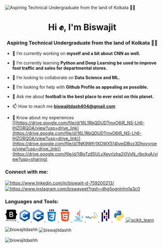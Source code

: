 ![Aspiring Technical Undergraduate from the land of Kolkata 🫳🫴](https://media.licdn.com/dms/image/C4E16AQHFVL0jvqWbUQ/profile-displaybackgroundimage-shrink_350_1400/0/1657745768871?e=1711584000&v=beta&t=dOxDMkEDkPIe5Kxhg_dip71BOIMSGDxupsa0qlz8CVw)

<h1 align="center">Hi ✊, I'm Biswajit</h1>
<h3 align="center">Aspiring Technical Undergraduate from the land of Kolkata 🫳🫴</h3>

- 🔭 I’m currently working on **myself and a bit about CNN as well.**

- 🌱 I’m currently learning **Python and Deep Learning be used to improve foot traffic and sales for departmental stores.**

- 👯 I’m looking to collaborate on **Data Science and ML.**

- 🤝 I’m looking for help with **Github Profile as appealing as possible.**

- 💬 Ask me about **football is the best place to ever exist on this planet.**

- 📫 How to reach me **biswajitdash404@gmail.com**

- 📄 Know about my experiences [[[https://drive.google.com/file/d/16L1RbQDUDTmxO6iR_NS-Lh6-lHZORQOA/view?usp=drive_link](https://drive.google.com/file/d/16L1RbQDUDTmxO6iR_NS-Lh6-lHZORQOA/view?usp=drive_link)](https://drive.google.com/file/d/1NK9Wfr1XOWX514lveiDByz3Dhovyroeo/view?usp=drive_link)](https://drive.google.com/file/d/1jBgTz85ULyXevrIzha2j0VsN_rlbckvA/view?usp=sharing)

<h3 align="left">Connect with me:</h3>
<p align="left">
<a href="https://linkedin.com/in/https://www.linkedin.com/in/biswajit-d-759200213/" target="blank"><img align="center" src="https://raw.githubusercontent.com/rahuldkjain/github-profile-readme-generator/master/src/images/icons/Social/linked-in-alt.svg" alt="https://www.linkedin.com/in/biswajit-d-759200213/" height="30" width="40" /></a>
<a href="https://instagram.com/https://www.instagram.com/biswayeet?igsh=dhg5ognlnhn1a3c0" target="blank"><img align="center" src="https://raw.githubusercontent.com/rahuldkjain/github-profile-readme-generator/master/src/images/icons/Social/instagram.svg" alt="https://www.instagram.com/biswayeet?igsh=dhg5ognlnhn1a3c0" height="30" width="40" /></a>
</p>

<h3 align="left">Languages and Tools:</h3>
<p align="left"> <a href="https://getbootstrap.com" target="_blank" rel="noreferrer"> <img src="https://raw.githubusercontent.com/devicons/devicon/master/icons/bootstrap/bootstrap-plain-wordmark.svg" alt="bootstrap" width="40" height="40"/> </a> <a href="https://www.cprogramming.com/" target="_blank" rel="noreferrer"> <img src="https://raw.githubusercontent.com/devicons/devicon/master/icons/c/c-original.svg" alt="c" width="40" height="40"/> </a> <a href="https://www.w3schools.com/cpp/" target="_blank" rel="noreferrer"> <img src="https://raw.githubusercontent.com/devicons/devicon/master/icons/cplusplus/cplusplus-original.svg" alt="cplusplus" width="40" height="40"/> </a> <a href="https://www.w3schools.com/css/" target="_blank" rel="noreferrer"> <img src="https://raw.githubusercontent.com/devicons/devicon/master/icons/css3/css3-original-wordmark.svg" alt="css3" width="40" height="40"/> </a> <a href="https://www.w3.org/html/" target="_blank" rel="noreferrer"> <img src="https://raw.githubusercontent.com/devicons/devicon/master/icons/html5/html5-original-wordmark.svg" alt="html5" width="40" height="40"/> </a> <a href="https://www.java.com" target="_blank" rel="noreferrer"> <img src="https://raw.githubusercontent.com/devicons/devicon/master/icons/java/java-original.svg" alt="java" width="40" height="40"/> </a> <a href="https://www.mysql.com/" target="_blank" rel="noreferrer"> <img src="https://raw.githubusercontent.com/devicons/devicon/master/icons/mysql/mysql-original-wordmark.svg" alt="mysql" width="40" height="40"/> </a> <a href="https://pandas.pydata.org/" target="_blank" rel="noreferrer"> <img src="https://raw.githubusercontent.com/devicons/devicon/2ae2a900d2f041da66e950e4d48052658d850630/icons/pandas/pandas-original.svg" alt="pandas" width="40" height="40"/> </a> <a href="https://www.python.org" target="_blank" rel="noreferrer"> <img src="https://raw.githubusercontent.com/devicons/devicon/master/icons/python/python-original.svg" alt="python" width="40" height="40"/> </a> <a href="https://scikit-learn.org/" target="_blank" rel="noreferrer"> <img src="https://upload.wikimedia.org/wikipedia/commons/0/05/Scikit_learn_logo_small.svg" alt="scikit_learn" width="40" height="40"/> </a> </p>

<p><img align="left" src="https://github-readme-stats.vercel.app/api/top-langs?username=biswajitdashh&show_icons=true&theme=tokyonight&title_color=ebe5e5&text_color=ece4e4&bg_color=121212&hide_border=true&locale=en&layout=compact" alt="biswajitdashh" /></p>

<p>&nbsp;<img align="center" src="https://github-readme-stats.vercel.app/api?username=biswajitdashh&show_icons=true&theme=tokyonight&title_color=ecdfdf&text_color=f6eeee&bg_color=000000&hide_border=true&locale=en" alt="biswajitdashh" /></p>

<p><img align="center" src="https://github-readme-streak-stats.herokuapp.com/?user=biswajitdashh&theme=dark" alt="biswajitdashh" /></p>


